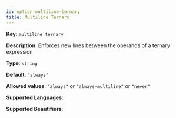 ```yaml
---
id: option-multiline-ternary
title: Multiline Ternary
---
```

**Key**: `multiline_ternary`

**Description**: Enforces new lines between the operands of a ternary expression

**Type**: `string`

**Default**: `"always"`

**Allowed values**: `"always"` or `"always-multiline"` or `"never"`

**Supported Languages**: 

**Supported Beautifiers**: 
